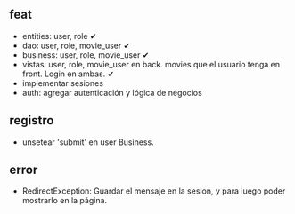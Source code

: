 ## feat
 - entities: user, role ✔
 - dao: user, role, movie_user ✔
 - business: user, role, movie_user ✔
 - vistas: user, role, movie_user en back. movies que el usuario tenga en front. Login en ambas. ✔
 - implementar sesiones
 - auth: agregar autenticación y lógica de negocios

## registro
 - unsetear 'submit' en user Business.


## error
 - RedirectException: Guardar el mensaje en la sesion, y para luego poder mostrarlo en la página.
